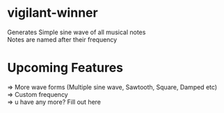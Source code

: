 # vigilant-winner
Generates Simple sine wave of all musical notes<BR>
Notes are named after their frequency

# Upcoming Features
=> More wave forms (Multiple sine wave, Sawtooth, Square, Damped etc)<BR>
=> Custom frequency<BR>
=> u have any more? Fill out here<BR>
